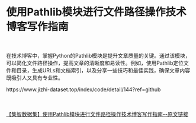 <h1>使用Pathlib模块进行文件路径操作技术博客写作指南</h1><br /><p>在技术博客中，掌握Python的Pathlib模块是提升文章质量的关键。通过该模块，可以简化文件路径操作，提高文章的清晰度和易读性。例如，使用Pathlib定位文件和目录，生成URLs和文档索引，以及分享一些技巧和最佳实践，确保文章内容既吸引人又具有专业性。</p><p>https://www.jizhi-dataset.top/index/code/detail/144?ref=github</p><br /><br /><a href="https://www.jizhi-dataset.top/index/code/detail/144?ref=github" target="_blank">【集智数据集】使用Pathlib模块进行文件路径操作技术博客写作指南--原文链接</a>